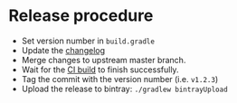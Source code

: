 
# Release procedure

- Set version number in `build.gradle`
- Update the [changelog](CHANGELOG.md)
- Merge changes to upstream master branch.
- Wait for the [CI build](https://travis-ci.org/anonl/luajpp2) to finish successfully.
- Tag the commit with the version number (i.e. `v1.2.3`)
- Upload the release to bintray: `./gradlew bintrayUpload`
